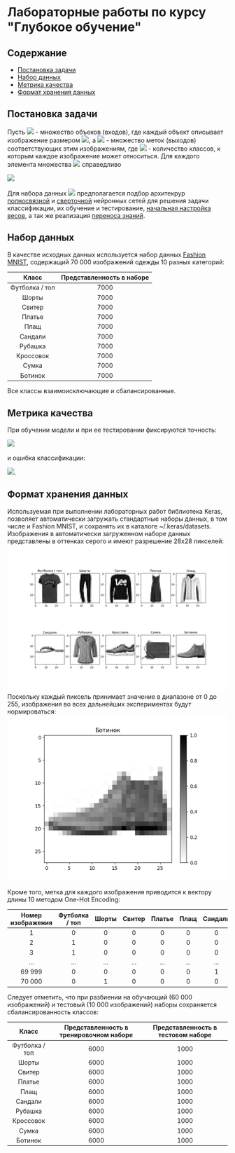 # Лабораторные работы по курсу "Глубокое обучение"
## Содержание
+ [Постановка задачи](#Task)
+ [Набор данных](#Dataset)
+ [Метрика качества](#Metric)
+ [Формат хранения данных](#Format)


## <a name="Task"></a>	Постановка задачи
Пусть <a><img src="https://latex.codecogs.com/gif.latex?\inline&space;X&space;\in&space;\mathbb{R}^{N=h*w}"></a> - множество объеков (входов), где каждый объект описывает изображение размером <a><img src="https://latex.codecogs.com/gif.latex?\inline&space;h*w"></a>, а <a><img src="https://latex.codecogs.com/gif.latex?\inline&space;Y\in&space;\mathbb{R}^{M}"></a> - множество меток (выходов) соответствующих этим изображениям, где <a><img src="https://latex.codecogs.com/gif.latex?\inline&space;M"></a> - количество классов, к которым каждое изображение может относиться. Для каждого элемента множества <a><img src="https://latex.codecogs.com/gif.latex?\inline&space;Y"></a> справедливо  

<a><img src="https://latex.codecogs.com/gif.latex?\inline&space;\forall&space;y\in&space;Y:\sum_{i=1}^{M}{y^{(i)}}&space;=&space;1"></a>

Для набора данных <a><img src="https://latex.codecogs.com/gif.latex?\inline&space;\left&space;\{&space;\left&space;(&space;x^{(i)},&space;y^{(i)}&space;\right&space;):x^{(i)}\in&space;X,&space;y^{(i)}\in&space;Y,&space;i&space;=&space;1,...,L\right&space;\}"></a> предполагается подбор архитекрур [полносвязной](https://github.com/Edvard-Hagerup-Grieg/UNN-DeepLearningTeam/tree/master/lab2) и [сверточной](https://github.com/Edvard-Hagerup-Grieg/UNN-DeepLearningTeam/tree/master/lab3) нейронных сетей для решения задачи классификации, их обучение и тестирование, [начальная настройка весов](https://github.com/Edvard-Hagerup-Grieg/UNN-DeepLearningTeam/tree/master/lab4), а так же реализация [переноса знаний](https://github.com/Edvard-Hagerup-Grieg/UNN-DeepLearningTeam/tree/master/lab5).


## <a name="Dataset"></a>	Набор данных
В качестве исходных данных используется набор данных [Fashion MNIST](https://www.kaggle.com/zalando-research/fashionmnist), содержащий 70 000 изображений одежды 10 разных категорий:

| Класс | Представленность в наборе |
|:-----:|:-------------------------:|
|Футболка / топ | 7000 |
|         Шорты | 7000 |
|        Свитер | 7000 | 
|        Платье | 7000 |
|          Плащ | 7000 |
|       Сандали | 7000 |
|       Рубашка | 7000 |
|     Кроссовок | 7000 |
|         Сумка | 7000 | 
|       Ботинок | 7000 |

Все классы взаимоисключающие и сбалансированные.


## <a name="Metric"></a>	Метрика качества
При обучении модели и при ее тестировании фиксируются точность:

<a><img src="https://latex.codecogs.com/gif.latex?\inline&space;Accuracy&space;=&space;\frac{TP&space;&plus;&space;TN}{P&space;&plus;&space;N}"></a>

и ошибка классификации:

<a><img src="https://latex.codecogs.com/gif.latex?\inline&space;Error&space;=&space;\frac{FP&space;&plus;&space;FN}{P&space;&plus;&space;N}"></a>.


## <a name="Format"></a>	Формат хранения данных
Используемая при выполнении лабораторных работ библиотека Keras, позволяет автоматически загружать стандартные наборы данных, в том числе и Fashion MNIST, и сохранять их в каталоге ~/.keras/datasets. Изображения в автоматически загруженном наборе данных представлены в оттенках серого и имеют разрешение 28x28 пикселей:
![Пример изображений из набора данных](https://github.com/Edvard-Hagerup-Grieg/UNN-DeepLearningTeam/blob/general_report/images/data_example.png)
Поскольку каждый пиксель принимает значение в диапазоне от 0 до 255, изображения во всех дальнейших экспериментах будут нормироваться:
![Пример нормированного изображения](https://github.com/Edvard-Hagerup-Grieg/UNN-DeepLearningTeam/blob/general_report/images/data_norm_example.png)


Кроме того, метка для каждого изображения приводится к вектору длины 10 методом One-Hot Encoding:

| Номер изображения | Футболка / топ | Шорты | Свитер | Платье | Плащ | Сандали | Рубашка | Кроссовок | Сумка | Ботинок |
|:-----------------:|:--------------:|:-----:|:------:|:------:|:----:|:-------:|:-------:|:---------:|:-----:|:-------:|
|  1   |  0  |  0  |  0  |  0  |  0  |  0  |  0  |  0  |  0  |  1  |
|  2   |  1  |  0  |  0  |  0  |  0  |  0  |  0  |  0  |  0  |  0  | 
|  3   |  1  |  0  |  0  |  0  |  0  |  0  |  0  |  0  |  0  |  0  |
| ...  | ... | ... | ... | ... | ... | ... | ... | ... | ... | ... |
|69 999|  0  |  0  |  0  |  0  |  0  |  1  |  0  |  0  |  0  |  0  |
|70 000|  0  |  1  |  0  |  0  |  0  |  0  |  0  |  0  |  0  |  0  |


Следует отметить, что при разбиении на обучающий (60 000 изображений) и тестовый (10 000 изображений) наборы сохраняется сбалансированность классов:

| Класс | Представленность в тренировочном наборе | Представленность в тестовом наборе |
|:-----:|:---------------------------------------:|:----------------------------------:|
|  Футболка / топ | 6000 | 1000 |
|           Шорты | 6000 | 1000 |
|          Свитер | 6000 | 1000 |
|          Платье | 6000 | 1000 |
|            Плащ | 6000 | 1000 |
|         Сандали | 6000 | 1000 |
|         Рубашка | 6000 | 1000 |
|       Кроссовок | 6000 | 1000 |
|           Сумка | 6000 | 1000 |
|         Ботинок | 6000 | 1000 |
